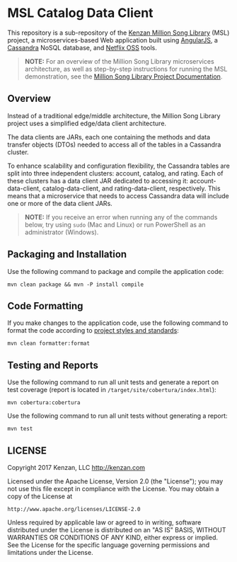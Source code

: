 # MSL Catalog Data Client

This repository is a sub-repository of the [Kenzan Million Song Library](https://github.com/kenzanmedia/million-song-library) (MSL) project, a microservices-based Web application built using [AngularJS](https://angularjs.org/), a [Cassandra](http://cassandra.apache.org/) NoSQL database, and [Netflix OSS](http://netflix.github.io/) tools.

> **NOTE:** For an overview of the Million Song Library microservices architecture, as well as step-by-step instructions for running the MSL demonstration, see the [Million Song Library Project Documentation](https://github.com/kenzanmedia/million-song-library/tree/develop/docs).

## Overview

Instead of a traditional edge/middle architecture, the Million Song Library project uses a simplified edge/data client architecture.

The data clients are JARs, each one containing the methods and data transfer objects (DTOs) needed to access all of the tables in a Cassandra cluster.

To enhance scalability and configuration flexibility, the Cassandra tables are split into three independent clusters: account, catalog, and rating. Each of these clusters has a data client JAR dedicated to accessing it: account-data-client, catalog-data-client, and rating-data-client, respectively. This means that a microservice that needs to access Cassandra data will include one or more of the data client JARs.

> **NOTE:** If you receive an error when running any of the commands below, try using `sudo` (Mac and Linux) or run PowerShell as an administrator (Windows).

## Packaging and Installation

Use the following command to package and compile the application code:

```
mvn clean package && mvn -P install compile
```

## Code Formatting

If you make changes to the application code, use the following command to format the code according to [project styles and standards](https://github.com/kenzanmedia/styleguide):

```
mvn clean formatter:format
```

## Testing and Reports

Use the following command to run all unit tests and generate a report on test coverage (report is located in `/target/site/cobertura/index.html`):

```
mvn cobertura:cobertura
```

Use the following command to run all unit tests without generating a report:

```
mvn test
```

 ## LICENSE
Copyright 2017 Kenzan, LLC <http://kenzan.com>
 
Licensed under the Apache License, Version 2.0 (the "License");
you may not use this file except in compliance with the License.
You may obtain a copy of the License at
 
    http://www.apache.org/licenses/LICENSE-2.0
 
Unless required by applicable law or agreed to in writing, software
distributed under the License is distributed on an "AS IS" BASIS,
WITHOUT WARRANTIES OR CONDITIONS OF ANY KIND, either express or implied.
See the License for the specific language governing permissions and
limitations under the License.
